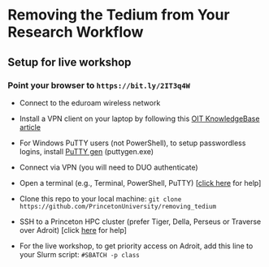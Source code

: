 # Removing the Tedium from Your Research Workflow

## Setup for live workshop

### Point your browser to `https://bit.ly/2IT3q4W`

+ Connect to the eduroam wireless network

+ Install a VPN client on your laptop by following this <a href="https://princeton.service-now.com/snap?id=kb_article&sys_id=ce2a27064f9ca20018ddd48e5210c745" target="_black">OIT KnowledgeBase article</a>

+ For Windows PuTTY users (not PowerShell), to setup passwordless logins, install <a href="https://www.chiark.greenend.org.uk/~sgtatham/putty/latest.html" target="_blank">PuTTY gen</a> (puttygen.exe)

+ Connect via VPN (you will need to DUO authenticate)

+ Open a terminal (e.g., Terminal, PowerShell, PuTTY) [<a href="https://researchcomputing.princeton.edu/education/training/hardware-and-software-requirements-picscie-workshops" target="_blank">click here</a> for help]

+ Clone this repo to your local machine: `git clone https://github.com/PrincetonUniversity/removing_tedium`

+ SSH to a Princeton HPC cluster (prefer Tiger, Della, Perseus or Traverse over Adroit) [click [here](https://researchcomputing.princeton.edu/faq/why-cant-i-login-to-a-clu) for help]

+ For the live workshop, to get priority access on Adroit, add this line to your Slurm script: `#SBATCH -p class`
